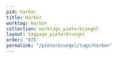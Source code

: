 ```yaml
---
pid: harbor
title: Harbor
worktag: Harbor
collection: worktags_pieterbruegel
layout: tagpage_pieterbruegel
order: '075'
permalink: "/pieterbruegel/tags/harbor"
---
```

